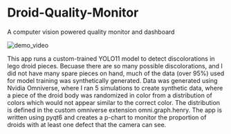 # Droid-Quality-Monitor
A computer vision powered quality monitor and dashboard

![demo_video](https://github.com/user-attachments/assets/67d94c2e-d4d4-4790-ac3c-de24dd8b9aa4)

This app runs a custom-trained YOLO11 model to detect discolorations in lego droid pieces. Becuase there are so many possible discolorations, and I did not have many spare pieces on hand, much of the data (over 95%) used for model training was synthetically generated. Data was generated using Nvidia Omniverse, where I ran 5 simulations to create synthetic data, where a piece of the droid body was randomized in color from a distribution of colors which would not appear similar to the correct color. The distribution is defined in the custom omniverse extension omni.graph.henry. The app is written using pyqt6 and creates a p-chart to monitor the proportion of droids with at least one defect that the camera can see. 
